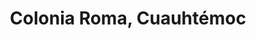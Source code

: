 ---
title: Colonia Roma, Cuauhtémoc
url: /colonia-roma-cuauhtemoc/
latitude: 19.414
longitude: -99.16
---